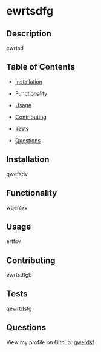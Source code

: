 # ewrtsdfg


## Description
ewrtsd


## Table of Contents
- [Installation](#installation)
- [Functionality](#functionality)
- [Usage](#usage)

- [Contributing](#contributing)
- [Tests](#tests)
- [Questions](#questions)


## Installation
qwefsdv


## Functionality
wqercxv


## Usage
ertfsv




## Contributing
ewrtsdfgb


## Tests
qewrtdsfg


## Questions
View my profile on Github: [qwerdsf](https://github.com/qwerdsf)




